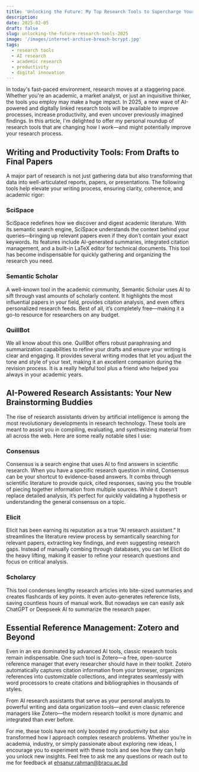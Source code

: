 ```yaml
---
title: 'Unlocking the Future: My Top Research Tools to Supercharge Your Work in 2025'
description: 
date: 2025-02-05
draft: false
slug: unlocking-the-future-research-tools-2025
image: '/images/internet-archive-breach-bcrypt.jpg'
tags:
  - research tools
  - AI research
  - academic research
  - productivity
  - digital innovation
---
```


In today's fast-paced environment, research moves at a staggering pace. Whether you're an academic, a market analyst, or just an inquisitive thinker, the tools you employ may make a huge impact. In 2025, a new wave of AI-powered and digitally linked research tools will be available to improve processes, increase productivity, and even uncover previously imagined findings. In this article, I'm delighted to offer my personal roundup of research tools that are changing how I work—and might potentially improve your research process.

## Writing and Productivity Tools: From Drafts to Final Papers
A major part of research is not just gathering data but also transforming that data into well-articulated reports, papers, or presentations. The following tools help elevate your writing process, ensuring clarity, coherence, and academic rigor:

### SciSpace
SciSpace redefines how we discover and digest academic literature. With its semantic search engine, SciSpace understands the context behind your queries—bringing up relevant papers even if they don’t contain your exact keywords. Its features include AI-generated summaries, integrated citation management, and a built-in LaTeX editor for technical documents. This tool has become indispensable for quickly gathering and organizing the research you need.

### Semantic Scholar
A well-known tool in the academic community, Semantic Scholar uses AI to sift through vast amounts of scholarly content. It highlights the most influential papers in your field, provides citation analysis, and even offers personalized research feeds. Best of all, it’s completely free—making it a go-to resource for researchers on any budget.

### QuillBot
We all know about this one. QuillBot offers robust paraphrasing and summarization capabilities to refine your drafts and ensure your writing is clear and engaging. It provides several writing modes that let you adjust the tone and style of your text, making it an excellent companion during the revision process. It is a really helpful tool plus a friend who helped you always in your academic years. 

## AI-Powered Research Assistants: Your New Brainstorming Buddies
The rise of research assistants driven by artificial intelligence is among the most revolutionary developments in research technology. These tools are meant to assist you in compiling, evaluating, and synthesizing material from all across the web. Here are some really notable sites I use:

### Consensus
Consensus is a search engine that uses AI to find answers in scientific research. When you have a specific research question in mind, Consensus can be your shortcut to evidence-based answers. It combs through scientific literature to provide quick, cited responses, saving you the trouble of piecing together information from multiple sources. While it doesn’t replace detailed analysis, it’s perfect for quickly validating a hypothesis or understanding the general consensus on a topic.  

### Elicit
Elicit has been earning its reputation as a true “AI research assistant.” It streamlines the literature review process by semantically searching for relevant papers, extracting key findings, and even suggesting research gaps. Instead of manually combing through databases, you can let Elicit do the heavy lifting, making it easier to refine your research questions and focus on critical analysis.

### Scholarcy
This tool condenses lengthy research articles into bite-sized summaries and creates flashcards of key points. It even auto-generates reference lists, saving countless hours of manual work. But nowadays we can easily ask ChatGPT or Deepseek AI to summarize the research paper. 

## Essential Reference Management: Zotero and Beyond
Even in an era dominated by advanced AI tools, classic research tools remain indispensable. One such tool is Zotero—a free, open-source reference manager that every researcher should have in their toolkit. Zotero automatically captures citation information from your browser, organizes references into customizable collections, and integrates seamlessly with word processors to create citations and bibliographies in thousands of styles.

From AI research assistants that serve as your personal analysts to powerful writing and data organization tools—and even classic reference managers like Zotero—the modern research toolkit is more dynamic and integrated than ever before.

For me, these tools have not only boosted my productivity but also transformed how I approach complex research problems. Whether you’re in academia, industry, or simply passionate about exploring new ideas, I encourage you to experiment with these tools and see how they can help you unlock new insights. Feel free to ask me any questions or reach out to me for feedback at ehsanur.rahman@bracu.ac.bd

